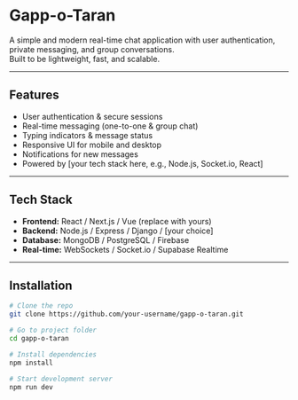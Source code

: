 # Gapp-o-Taran

A simple and modern real-time chat application with user authentication, private messaging, and group conversations.  
Built to be lightweight, fast, and scalable.

---

## Features
-  User authentication & secure sessions  
-  Real-time messaging (one-to-one & group chat)  
-  Typing indicators & message status  
-  Responsive UI for mobile and desktop  
-  Notifications for new messages  
-  Powered by [your tech stack here, e.g., Node.js, Socket.io, React]  

---

## Tech Stack
- **Frontend:** React / Next.js / Vue (replace with yours)  
- **Backend:** Node.js / Express / Django / [your choice]  
- **Database:** MongoDB / PostgreSQL / Firebase  
- **Real-time:** WebSockets / Socket.io / Supabase Realtime  

---

##  Installation

```bash
# Clone the repo
git clone https://github.com/your-username/gapp-o-taran.git

# Go to project folder
cd gapp-o-taran

# Install dependencies
npm install

# Start development server
npm run dev
